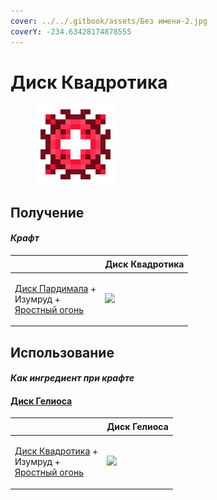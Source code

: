 ```yaml
---
cover: ../../.gitbook/assets/Без имени-2.jpg
coverY: -234.63428174878555
---
```


# Диск Квадротика

<figure><img src="../../.gitbook/assets/quadrotic_disk_128.png" alt=""><figcaption></figcaption></figure>

## Получение

#### _Крафт_

| ㅤ                                                                                                                | Диск Квадротика                                |
| ---------------------------------------------------------------------------------------------------------------- | ---------------------------------------------- |
| <p><a href="pardimal_disk.md">Диск Пардимала</a> +<br>Изумруд +<br><a href="fury_fire.md">Яростный огонь</a></p> | ![](../../.gitbook/assets/quadrotic\_disk.png) |

## Использование

#### _Как ингредиент при крафте_

#### [Диск Гелиоса](heliosis\_disk.md)

| ㅤ                                                                                                                  | Диск Гелиоса                                  |
| ------------------------------------------------------------------------------------------------------------------ | --------------------------------------------- |
| <p><a href="quadrotic_disk.md">Диск Квадротика</a> +<br>Изумруд +<br><a href="fury_fire.md">Яростный огонь</a></p> | ![](../../.gitbook/assets/heliosis\_disk.png) |
